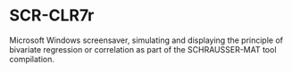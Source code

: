 # SCR-CLR7r
Microsoft Windows screensaver, simulating and displaying the principle of bivariate regression or correlation as part of the SCHRAUSSER-MAT tool compilation. 
